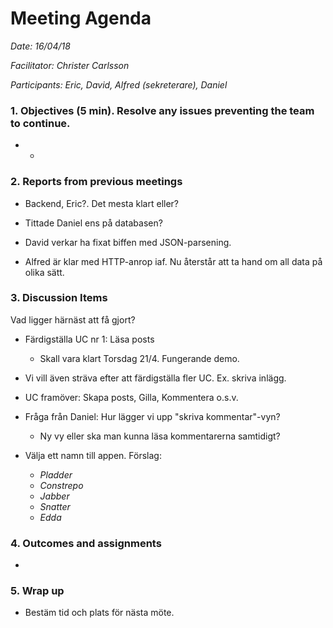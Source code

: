 # Meeting Agenda

*Date: 16/04/18*

*Facilitator: Christer Carlsson*

*Participants: Eric, David, Alfred (sekreterare), Daniel*

### 1. Objectives (5 min). Resolve any issues preventing the team to continue.

  * -

### 2. Reports from previous meetings

  * Backend, Eric?. Det mesta klart eller?

  * Tittade Daniel ens på databasen?

  * David verkar ha fixat biffen med JSON-parsening.

  * Alfred är klar med HTTP-anrop iaf. Nu återstår att ta hand om all data på olika sätt.

### 3. Discussion Items

  Vad ligger härnäst att få gjort?

  * Färdigställa UC nr 1: Läsa posts
  	* Skall vara klart Torsdag 21/4. Fungerande demo.

  * Vi vill även sträva efter att färdigställa fler UC. Ex. skriva inlägg.

  * UC framöver: Skapa posts, Gilla, Kommentera o.s.v.

  * Fråga från Daniel: Hur lägger vi upp "skriva kommentar"-vyn?
    * Ny vy eller ska man kunna läsa kommentarerna samtidigt?

  * Välja ett namn till appen. Förslag:
    * *Pladder*
    * *Constrepo*
    * *Jabber*
    * *Snatter*
    * *Edda*
 

### 4. Outcomes and assignments

  * 

### 5. Wrap up

  * Bestäm tid och plats för nästa möte.
